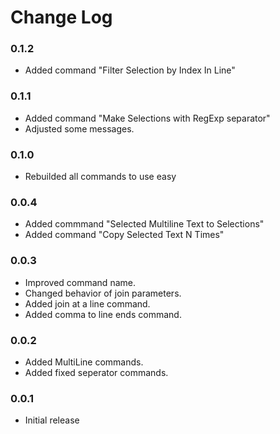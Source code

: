 # Change Log

### 0.1.2
- Added command "Filter Selection by Index In Line"

### 0.1.1
- Added command "Make Selections with RegExp separator"
- Adjusted some messages.

### 0.1.0
- Rebuilded all commands to use easy

### 0.0.4
- Added commmand "Selected Multiline Text to Selections"
- Added command "Copy Selected Text N Times"

### 0.0.3
- Improved command name.
- Changed behavior of join parameters.
- Added join at a line command.
- Added comma to line ends command.

### 0.0.2
- Added MultiLine commands.
- Added fixed seperator commands.

### 0.0.1
- Initial release